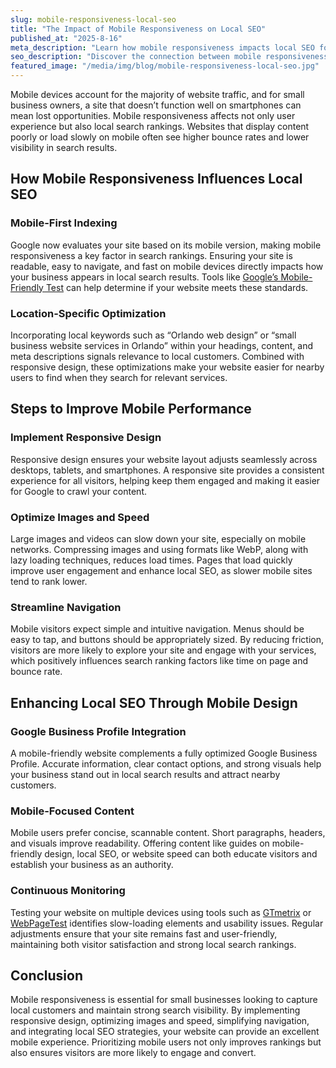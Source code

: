 ```yaml
---
slug: mobile-responsiveness-local-seo
title: "The Impact of Mobile Responsiveness on Local SEO"
published_at: "2025-8-16"
meta_description: "Learn how mobile responsiveness impacts local SEO for small businesses and discover practical tips to optimize your website for mobile users and search engines."
seo_description: "Discover the connection between mobile responsiveness and local SEO for small businesses. Learn how to improve mobile design, boost search rankings, enhance user experience, and attract more local customers."
featured_image: "/media/img/blog/mobile-responsiveness-local-seo.jpg"
---
```


Mobile devices account for the majority of website traffic, and for small business owners, a site that doesn’t function well on smartphones can mean lost opportunities. Mobile responsiveness affects not only user experience but also local search rankings. Websites that display content poorly or load slowly on mobile often see higher bounce rates and lower visibility in search results.

## How Mobile Responsiveness Influences Local SEO

### Mobile-First Indexing
Google now evaluates your site based on its mobile version, making mobile responsiveness a key factor in search rankings. Ensuring your site is readable, easy to navigate, and fast on mobile devices directly impacts how your business appears in local search results. Tools like [Google’s Mobile-Friendly Test](https://search.google.com/test/mobile-friendly) can help determine if your website meets these standards.

### Location-Specific Optimization
Incorporating local keywords such as “Orlando web design” or “small business website services in Orlando” within your headings, content, and meta descriptions signals relevance to local customers. Combined with responsive design, these optimizations make your website easier for nearby users to find when they search for relevant services.

## Steps to Improve Mobile Performance

### Implement Responsive Design
Responsive design ensures your website layout adjusts seamlessly across desktops, tablets, and smartphones. A responsive site provides a consistent experience for all visitors, helping keep them engaged and making it easier for Google to crawl your content.

### Optimize Images and Speed
Large images and videos can slow down your site, especially on mobile networks. Compressing images and using formats like WebP, along with lazy loading techniques, reduces load times. Pages that load quickly improve user engagement and enhance local SEO, as slower mobile sites tend to rank lower.

### Streamline Navigation
Mobile visitors expect simple and intuitive navigation. Menus should be easy to tap, and buttons should be appropriately sized. By reducing friction, visitors are more likely to explore your site and engage with your services, which positively influences search ranking factors like time on page and bounce rate.

## Enhancing Local SEO Through Mobile Design

### Google Business Profile Integration
A mobile-friendly website complements a fully optimized Google Business Profile. Accurate information, clear contact options, and strong visuals help your business stand out in local search results and attract nearby customers.

### Mobile-Focused Content
Mobile users prefer concise, scannable content. Short paragraphs, headers, and visuals improve readability. Offering content like guides on mobile-friendly design, local SEO, or website speed can both educate visitors and establish your business as an authority.

### Continuous Monitoring
Testing your website on multiple devices using tools such as [GTmetrix](https://gtmetrix.com/) or [WebPageTest](https://www.webpagetest.org/) identifies slow-loading elements and usability issues. Regular adjustments ensure that your site remains fast and user-friendly, maintaining both visitor satisfaction and strong local search rankings.

## Conclusion
Mobile responsiveness is essential for small businesses looking to capture local customers and maintain strong search visibility. By implementing responsive design, optimizing images and speed, simplifying navigation, and integrating local SEO strategies, your website can provide an excellent mobile experience. Prioritizing mobile users not only improves rankings but also ensures visitors are more likely to engage and convert.
